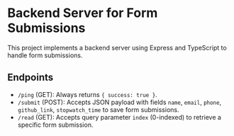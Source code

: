 # Backend Server for Form Submissions

This project implements a backend server using Express and TypeScript to handle form submissions.

## Endpoints

- `/ping` (GET): Always returns `{ success: true }`.
- `/submit` (POST): Accepts JSON payload with fields `name`, `email`, `phone`, `github_link`, `stopwatch_time` to save form submissions.
- `/read` (GET): Accepts query parameter `index` (0-indexed) to retrieve a specific form submission.
